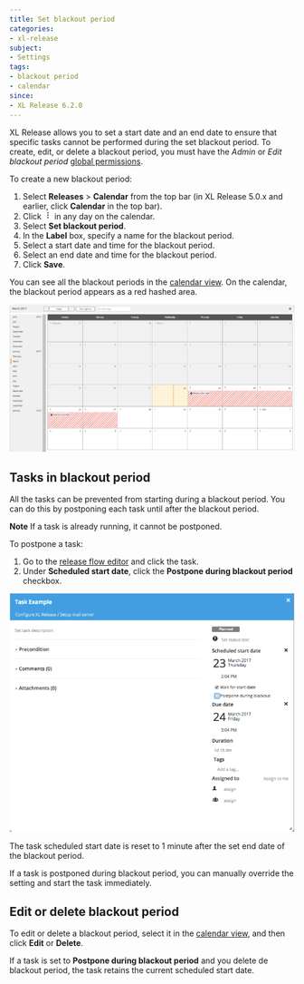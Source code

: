 ```yaml
---
title: Set blackout period
categories:
- xl-release
subject:
- Settings
tags:
- blackout period
- calendar
since:
- XL Release 6.2.0
---
```


XL Release allows you to set a start date and an end date to ensure that specific tasks cannot be performed during the set blackout period.
To create, edit, or delete a blackout period, you must have the *Admin* or *Edit blackout period* [global permissions](/xl-release/how-to/configure-permissions.html).

To create a new blackout period:

1. Select **Releases** > **Calendar** from the top bar (in XL Release 5.0.x and earlier, click **Calendar** in the top bar).
1. Click ![Edit calendar day](/images/icon_edit_calendar_day.png) in any day on the calendar.
1. Select **Set blackout period**.
1. In the **Label** box, specify a name for the blackout period.
1. Select a start date and time for the blackout period.
1. Select an end date and time for the blackout period.
1. Click **Save**.

You can see all the blackout periods in the [calendar view](/xl-release/how-to/using-the-calendar-view.html). On the calendar, the blackout period appears as a red hashed area.

![image](/images/blackout.png)

## Tasks in blackout period

All the tasks can be prevented from starting during a blackout period. You can do this by postponing each task until after the blackout period.

**Note** If a task is already running, it cannot be postponed.

To postpone a task:

1. Go to the [release flow editor](/xl-release/how-to/using-the-release-flow-editor.html) and click the task.
1. Under **Scheduled start date**, click the **Postpone during blackout period** checkbox.

![image](/images/postpone-task.png)

The task scheduled start date is reset to 1 minute after the set end date of the blackout period.

If a task is postponed during blackout period, you can manually override the setting and start the task immediately.

## Edit or delete blackout period

To edit or delete a blackout period, select it in the [calendar view](/xl-release/how-to/using-the-calendar-view.html), and then click **Edit** or **Delete**.

If a task is set to **Postpone during blackout period** and you delete de blackout period, the task retains the current scheduled start date.
